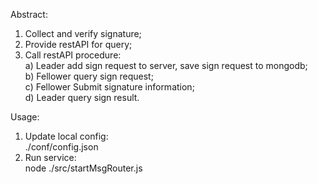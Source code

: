 

Abstract:<br>
  1) Collect and verify signature;<br>
  2) Provide restAPI for query;
  3) Call restAPI procedure:<br>
     a) Leader add sign request to server, save sign request to mongodb;<br>
     b) Fellower query sign request;<br>
     c) Fellower Submit signature information;<br>
     d) Leader query sign result.<br>

Usage:<br>
  1) Update local config:<br>
     ./conf/config.json <br>
  2) Run service:<br>
    node ./src/startMsgRouter.js<br>

